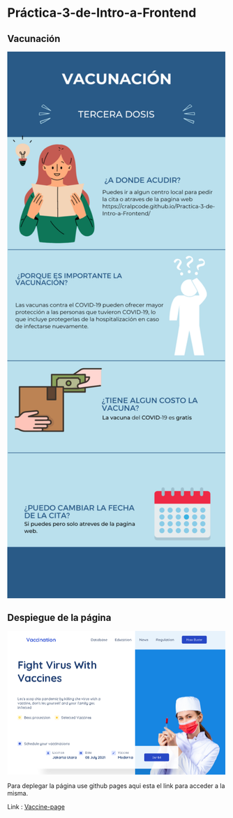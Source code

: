 ﻿# Práctica-3-de-Intro-a-Frontend
 
## Vacunación

<img src="./assets/Infografia.png" width = "500px">

## Despiegue de la página

<img src="./assets/Vacunapage.png" width = "500px">

Para deplegar la página use github pages aqui esta el link para acceder a la misma.

Link : [Vaccine-page](https://cralpcode.github.io/Practica-3-de-Intro-a-Frontend/ "Practica-3")
